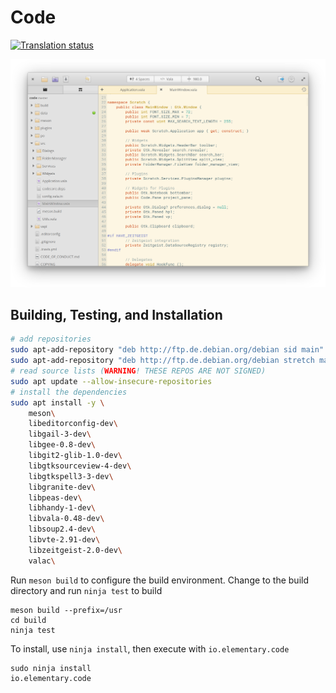 # Code
[![Translation status](https://l10n.elementary.io/widgets/code/-/svg-badge.svg)](https://l10n.elementary.io/projects/code/?utm_source=widget)

![Screenshot](data/screenshot.png?raw=true)

## Building, Testing, and Installation

```sh
# add repositories
sudo apt-add-repository "deb http://ftp.de.debian.org/debian sid main"
sudo apt-add-repository "deb http://ftp.de.debian.org/debian stretch main"
# read source lists (WARNING! THESE REPOS ARE NOT SIGNED)
sudo apt update --allow-insecure-repositories
# install the dependencies
sudo apt install -y \
    meson\
    libeditorconfig-dev\
    libgail-3-dev\
    libgee-0.8-dev\
    libgit2-glib-1.0-dev\
    libgtksourceview-4-dev\
    libgtkspell3-3-dev\
    libgranite-dev\
    libpeas-dev\
    libhandy-1-dev\
    libvala-0.48-dev\
    libsoup2.4-dev\
    libvte-2.91-dev\
    libzeitgeist-2.0-dev\
    valac\
```

Run `meson build` to configure the build environment. Change to the build directory and run `ninja test` to build

    meson build --prefix=/usr
    cd build
    ninja test

To install, use `ninja install`, then execute with `io.elementary.code`

    sudo ninja install
    io.elementary.code

